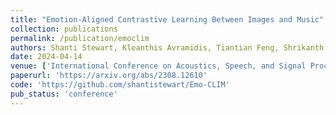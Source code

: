 ```yaml
---
title: "Emotion-Aligned Contrastive Learning Between Images and Music"
collection: publications
permalink: /publication/emoclim
authors: Shanti Stewart, Kleanthis Avramidis, Tiantian Feng, Shrikanth Narayanan
date: 2024-04-14
venue: ['International Conference on Acoustics, Speech, and Signal Processing (ICASSP), 2024']
paperurl: 'https://arxiv.org/abs/2308.12610'
code: 'https://github.com/shantistewart/Emo-CLIM'
pub_status: 'conference'
---
```

